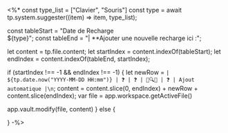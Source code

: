 <%*
const type_list = ["Clavier", "Souris"]
const type = await tp.system.suggester((item) => item, type_list);

const tableStart = "Date de Recharge<br>${type}";
const tableEnd = "| **Ajouter une nouvelle recharge ici :";

let content = tp.file.content;
let startIndex = content.indexOf(tableStart);
let endIndex = content.indexOf(tableEnd, startIndex);

if (startIndex !== -1 && endIndex !== -1) {
  let newRow = `| ${tp.date.now("YYYY-MM-DD HH:mm")} | ❓ | ❓ | 🔌🔍🛑 | ❓ | Ajout automatique |\n`;
  content = content.slice(0, endIndex) + newRow + content.slice(endIndex);
  var file = app.workspace.getActiveFile()

  app.vault.modify(file, content)
} else {
	
}
-%>